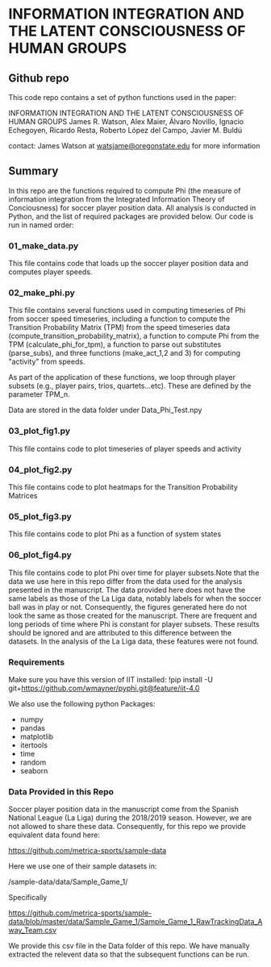 
# INFORMATION INTEGRATION AND THE LATENT CONSCIOUSNESS OF HUMAN GROUPS
## Github repo
This code repo contains a set of python functions used in the paper:

INFORMATION INTEGRATION AND THE LATENT CONSCIOUSNESS OF HUMAN GROUPS
James R. Watson, Alex Maier, Álvaro Novillo, Ignacio Echegoyen, Ricardo Resta, Roberto López del Campo, Javier M. Buldú

contact: James Watson at watsjame@oregonstate.edu for more information

## Summary
In this repo are the functions required to compute Phi (the measure of information integration from the Integrated Information Theory of Conciousness) for soccer player position data. All analysis is conducted in Python, and the list of required packages are provided below. Our code is run in named order:

### 01_make_data.py
This file contains code that loads up the soccer player position data and computes player speeds. 

### 02_make_phi.py
This file contains several functions used in computing timeseries of Phi from soccer speed timeseries, including a function to compute the Transition Probability Matrix (TPM) from the speed timeseries data (compute_transition_probability_matrix), a function to compute Phi from the TPM (calculate_phi_for_tpm), a function to parse out substitutes (parse_subs), and three functions (make_act_1,2 and 3) for computing "activity" from speeds.

As part of the application of these functions, we loop through player subsets (e.g., player pairs, trios, quartets...etc). These are defined by the parameter TPM_n.

Data are stored in the data folder under Data_Phi_Test.npy

### 03_plot_fig1.py
This file contains code to plot timeseries of player speeds and activity

### 04_plot_fig2.py
This file contains code to plot heatmaps for the Transition Probability Matrices 

### 05_plot_fig3.py
This file contains code to plot Phi as a function of system states

### 06_plot_fig4.py
This file contains code to plot Phi over time for player subsets.Note that the data we use here in this repo differ from the data used for the analysis presented in the manuscript. The data provided here does not have the same labels as those of the La Liga data, notably labels for when the soccer ball was in play or not. Consequently, the figures generated here do not look the same as those created for the manuscript. There are frequent and long periods of time where Phi is constant for player subsets. These results should be ignored and are attributed to this difference between the datasets. In the analysis of the La Liga data, these features were not found.

### Requirements
Make sure you have this version of IIT installed: 
!pip install -U git+https://github.com/wmayner/pyphi.git@feature/iit-4.0

We also use the following python Packages:
- numpy
- pandas
- matplotlib
- itertools
- time
- random
- seaborn


### Data Provided in this Repo
Soccer player position data in the manuscript come from the Spanish National League (La Liga) during the 2018/2019 season. However, we are not allowed to share these data. Consequently, for this repo we provide equivalent data found here:

https://github.com/metrica-sports/sample-data

Here we use one of their sample datasets in:

/sample-data/data/Sample_Game_1/

Specifically

https://github.com/metrica-sports/sample-data/blob/master/data/Sample_Game_1/Sample_Game_1_RawTrackingData_Away_Team.csv

We provide this csv file in the Data folder of this repo. We have manually extracted the relevent data so that the subsequent functions can be run.  



